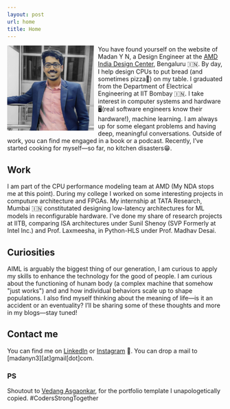 ```yaml
---
layout: post
url: home
title: Home
---
```


<img src = "../assets/profile(3).jpg" width = "40%" height = "40%" align = "left" style = "margin-right : 10px;">

You have found yourself on the website of Madan Y N, a Design Engineer at the <a href="https://www.amd.com/en.html" target="_blank" rel="noopener noreferrer">AMD India Design Center</a>, Bengaluru 🇮🇳. By day, I help design CPUs to put bread (and sometimes pizza🍕) on my table. I graduated from the Department of Electrical Engineering at IIT Bombay 🇮🇳. I take interest in computer systems and hardware🖥️(real software engineers know their hardware!), machine learning. I am always up for some elegant problems and having deep, meaningful conversations. Outside of work, you can find me engaged in a book or a podcast. Recently, I’ve started cooking for myself—so far, no kitchen disasters😁.

## Work

I am part of the CPU performance modeling team at AMD (My NDA stops me at this point). During my college I worked on some interesting projects in computure architecture and FPGAs. My internship at TATA Research, Mumbai 🇮🇳 constitutated designing low-latency architectures for ML models in reconfigurable hardware. I've done my share of research projects at IITB, comparing ISA architectures under Sunil Shenoy (SVP Formerly at Intel Inc.) and Prof. Laxmeesha, in Python-HLS under Prof. Madhav Desai. 

## Curiosities

AIML is arguably the biggest thing of our generation, I am curious to apply my skills to enhance the technology for the good of people. I am curious about the functioning of hunam body (a complex machine that somehow "just works") and and how individual behaviors scale up to shape populations. I also find myself thinking about the meaning of life—is it an accident or an eventuality? I’ll be sharing some of these thoughts and more in my blogs—stay tuned!

## Contact me

You can find me on <a href="https://www.linkedin.com/in/madanyn3/" target="_blank" rel="noopener noreferrer">LinkedIn</a> or <a href="https://www.instagram.com/_myn.11/" target="_blank" rel="noopener noreferrer">Instagram</a> 🔗. You can drop a mail to [madanyn3][at]gmail[dot]com.

### PS

Shoutout to [Vedang Asgaonkar](https://vedangasgaonkar.github.io/), for the portfolio template I unapologetically copied. 
#CodersStrongTogether

<!-- You have landed on the website of Vedang Asgaonkar, a senior undergraduate student at the [Department of Computer Science and Engineering](https://cse.iitb.ac.in) 💻 at IIT Bombay 🇮🇳. I take interest in computer systems and machine learning, particularly the mathematical side of it. I am always up for some elegant puzzles or problems 🧠. Contrary to popular belief, I do have a life. I enjoy hanging out with close friends, and am always up for new experiences. Travel is the love of my life (and food, the way to my heart), and I am a bit more adventurous than my insurance provider would like. You might find me in the gym or playing ping-pong if you drop by at a random time.

## Work

I have done some interesting projects in ML, networks and software development. My most recent internship was in low latency systems at Optiver Amsterdam 🇳🇱. I've done my fair share of research at IITB, in active feature acquisition under Prof. Abir De, and in time series retrieval under Prof. Sunita Sarawagi. I have also been involved in data science research in collaboration with IIMA and Stanford. I've also worked on evolutionary game theory at IST Austria 🇦🇹. 

## Curiosities

I am interested in logical insights on human and social behaviour, and read books and blogs about the same. Models of social interaction, opinion dynamics and competition pique my curiosity. I plan to post some blogs 💬 about the same in my free time (has not happened as of Fall'23). I enjoy writing convoluted sentences that take an entire [NVIDIA A100](https://www.nvidia.com/en-in/data-center/a100/) GPU to understand.

## Teaching

Currently TAing for the undergraduate course in Artifical Intelligence and Machine learning, I have also conducted recitals for the minor course on Design and Analysis of Algorithms. I have also been a TA on the [NPTEL](https://nptel.ac.in/) platform for the course "An Introduction to Programming through C++". I may post resources for courses in the future. Some such resources can be found in my [github](https://github.com/VedangAsgaonkar) repositories. I have also worked as teaching assistant for linear algebra at the dept. of math at IITB.

## Contact me
Come and meet me in person at H17 IIT Bombay. Make sure to bring a protein bar 🍫 or a pizza 🍕 . Alternatively find me on LinkedIn, Instagram or Facebook 🔗. You can also drop a mail to [first name][at]cse[dot]iitb[dot]ac[dot]in

#### Disclaimer
Last Updated: Oct '23. Some parts of this website may contain outdated content. Some of this dates back to the 1st century BC (Before ChatGPT, back when man had only recently figured out that [attention is all he needs](https://arxiv.org/abs/1706.03762)). -->